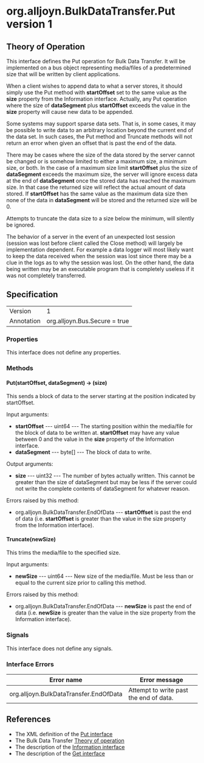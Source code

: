 # org.alljoyn.BulkDataTransfer.Put version 1

## Theory of Operation

This interface defines the Put operation for Bulk Data Transfer.  It will be
implemented on a bus object representing media/files of a predetermined size
that will be written by client applications.

When a client wishes to append data to what a server stores, it should simply
use the Put method with **startOffset** set to the same value as the **size**
property from the Information interface.  Actually, any Put operation where the
size of **dataSegment** plus **startOffset** exceeds the value in the **size**
property will cause new data to be appended.

Some systems may support sparse data sets.  That is, in some cases, it
may be possible to write data to an arbitrary location beyond the current end of
the data set.  In such cases, the Put method and Truncate methods will not
return an error when given an offset that is past the end of the data.

There may be cases where the size of the data stored by the server cannot be
changed or is somehow limited to either a maximum size, a minimum size, or both.
In the case of a maximum size limit **startOffset** plus the size of
**dataSegment** exceeds the maximum size, the server will ignore excess data at
the end of **dataSegment** once the stored data has reached the maximum size.
In that case the returned size will reflect the actual amount of data stored.
If **startOffset** has the same value as the maximum data size then none of the
data in **dataSegment** will be stored and the returned size will be 0.

Attempts to truncate the data size to a size below the minimum, will silently be
ignored.

The behavior of a server in the event of an unexpected lost session (session was
lost before client called the Close method) will largely be implementation
dependent.  For example a data logger will most likely want to keep the data
received when the session was lost since there may be a clue in the logs as to
why the session was lost.  On the other hand, the data being written may be an
executable program that is completely useless if it was not completely
transferred.



## Specification

|                       |                                                                       |
|-----------------------|-----------------------------------------------------------------------|
| Version               | 1                                                                     |
| Annotation            | org.alljoyn.Bus.Secure = true                                         |

### Properties

This interface does not define any properties.


### Methods

#### Put(startOffset, dataSegment) -> (size)

This sends a block of data to the server starting at the position
indicated by startOffset.

Input arguments:

  * **startOffset** --- uint64 --- The starting position within the media/file
    for the block of data to be written at.  **startOffset** may have any value
    between 0 and the value in the **size** property of the Information
    interface.
  * **dataSegment** --- byte[] --- The block of data to write.

Output arguments:

  * **size** --- uint32 --- The number of bytes actually written.
    This cannot be greater than the size of dataSegment but may be
    less if the server could not write the complete contents of
    dataSegment for whatever reason.

Errors raised by this method:

 * org.alljoyn.BulkDataTransfer.EndOfData --- **startOffset** is past the end of
   data (i.e. **startOffset** is greater than the value in the size property
   from the Information interface).

#### Truncate(newSize)

This trims the media/file to the specified size.

Input arguments:

  * **newSize** --- uint64 --- New size of the media/file.  Must be
    less than or equal to the current size prior to calling this
    method.

Errors raised by this method:

 * org.alljoyn.BulkDataTransfer.EndOfData --- **newSize** is past the end of
   data (i.e. **newSize** is greater than the value in the size property from
   the Information interface).


### Signals

This interface does not define any signals.


### Interface Errors

| Error name                             | Error message                          |
|----------------------------------------|----------------------------------------|
| org.alljoyn.BulkDataTransfer.EndOfData | Attempt to write past the end of data. |


## References

 * The XML definition of the [Put interface](Put-v1.xml)
 * The Bulk Data Transfer [Theory of operation](theory-of-operation)
 * The description of the [Information interface](Information-v1)
 * The description of the [Get interface](Get-v1)


